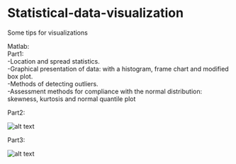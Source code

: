 # Statistical-data-visualization
Some tips for visualizations

Matlab:   
Part1:  
-Location and spread statistics.  
-Graphical presentation of data: with a histogram, frame chart and modified box plot.  
-Methods of detecting outliers.  
-Assessment methods for compliance with the normal distribution: skewness, kurtosis and normal quantile plot 
  
Part2:  
  
![alt text](https://github.com/Suarez94/Statistical-data-visualization/blob/master/Matlab/Part2/To%20Do%20List.png)
  
  
Part3:
  
![alt text](https://github.com/Suarez94/Statistical-data-visualization/blob/master/Matlab/Part3/To%20Do%20List.png)

